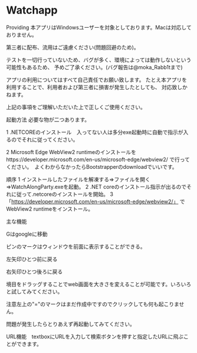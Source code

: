 # Watchapp
 Providing
本アプリはWindowsユーザーを対象としております。Macは対応しておりません。

第三者に配布、流用はご遠慮ください(問題回避のため)。

テストを一切行っていないため、バグが多く、環境によっては動作しないという可能性もあるため、 予めご了承ください。(バグ報告は@moka_Rabb1tまで)

アプリの利用についてはすべて自己責任でお願い致します。 たとえ本アプリを利用することで、利用者および第三者に損害が発生したとしても、 対応致しかねます。

上記の事項をご理解いただいた上で正しくご使用ください。

起動方法 必要な物が二つあります。

1    .NETCOREのインストール　入ってない人は多分exe起動時に自動で指示が入るのでそれに従ってください。

2    Microsoft Edge WebView2 runtimeのインストールをhttps://developer.microsoft.com/en-us/microsoft-edge/webview2/ で行ってください。　よくわからなかったらBootstrapperのdownloadでいいです。


順序 
1 インストールしたファイルを解凍する⇒ファイルを開く⇒WatchAlongParty.exeを起動。 
2 .NET coreのインストール指示が出るのでそれに従って.netcoreのインストールを開始。 
3 「https://developer.microsoft.com/en-us/microsoft-edge/webview2/」 でWebView2 runtimeをインストール。


主な機能

Gはgoogleに移動

ピンのマークはウィンドウを前面に表示することができる。

左矢印ひとつ前に戻る　

右矢印ひとつ後ろに戻る

境目をドラッグすることでweb画面を大きさを変えることが可能です。いろいろと試してみてください。

注意左上の"="のマークはまだ作成中ですのでクリックしても何も起こりません。

問題が発生したらとりあえず再起動してみてください。

URL機能　textboxにURLを入力して検索ボタンを押すと指定したURLに飛ぶことができます。
